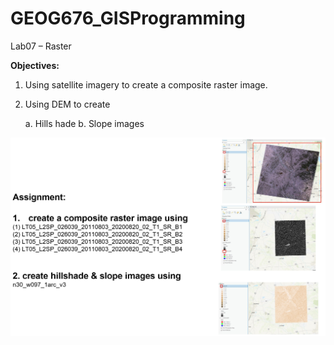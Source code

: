 # GEOG676_GISProgramming

Lab07 – Raster

**Objectives:** 
1. Using satellite imagery to create a composite raster image.
2. Using DEM to create
   
      a. Hills hade
      b. Slope images

![jpg](image.jpg) 

